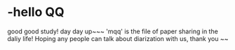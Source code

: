 # -hello QQ
good good study! day day up~~~
'mqq' is the file of paper sharing in the daliy life!
Hoping any people can talk about diarization with us, thank you ~~

